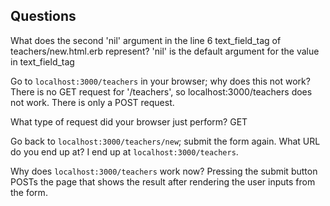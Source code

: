 ## Questions

What does the second 'nil' argument in the line 6 text_field_tag of teachers/new.html.erb represent?
'nil' is the default argument for the value in text_field_tag

Go to `localhost:3000/teachers` in your browser; why does this not work?
There is no GET request for '/teachers', so localhost:3000/teachers does not work. There is only a POST request.


What type of request did your browser just perform?
GET


Go back to `localhost:3000/teachers/new`; submit the form again. What URL do you end up at?
I end up at `localhost:3000/teachers`. 


Why does `localhost:3000/teachers` work now?
Pressing the submit button POSTs the page that shows the result after rendering the user inputs from the form.